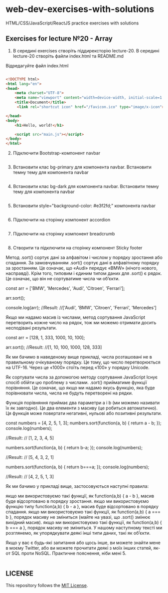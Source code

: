 # web-dev-exercises-with-solutions
HTML/CSS/JavaScript/ReactJS practice exercises with solutions
## Exercises for lecture №20 - Array

1. В середині exercises створіть піддирексторію lecture-20. В середині lecture-20 створіть файли index.html та README.md

Відредагуйте файл index.html

```html

<!DOCTYPE html>
<html lang="en">
<head>
    <meta charset="UTF-8">
    <meta name="viewport" content="width=device-width, initial-scale=1.0">
    <title>Document</title>
	 <link rel="shortcut icon" href="/favicon.ico" type="image/x-icon">

</head>
<body>
    <h1>Hello, world!</h1>

    <script src="main.js"></script>
</body>
</html>

```
2. Підключити Bootstrap-компонент navbar

```html

```

3. Встановити клас bg-primary для компонента navbar. Встановити темну тему для компонента navbar

```html

```

4. Встановити клас bg-dark для компонента navbar. Встановити темну тему для компонента navbar 

```html

```

5. Встановити style="background-color: #e3f2fd;" компонента navbar

```html

```
6. Підключити на сторінку компонент accordion
```html

```
7. Підключити на сторінку компонент breadcrumb
```html

```
8. Створити та підключити на сторінку компонент Sticky footer

Метод .sort() сортує дані за алфавітом і числом у порядку зростання або спадання. За замовчуванням .sort() сортує дані в алфавітному порядку за зростанням. Це означає, що «Audi» передує «BMW» (нічого нового, насправді). Крім того, типовим і єдиним типом даних для .sort() є рядок. Це означає, що він не сортуватиме числа чи об’єкти.

const arr = ['BMW', 'Mercedes', 'Audi', 'Citroen', 'Ferrari'];
 
arr.sort();
 
console.log(arr);
//Result:
//['Audi', 'BMW', 'Citroen', 'Ferrari', 'Mercedes']

Якщо ми надамо масив із числами, метод сортування JavaScript перетворить кожне число на рядок, тож ми можемо отримати досить несподівані результати.

const arr = [128, 1, 333, 1000, 10, 100];
 
arr.sort();
//Result: 
//[1, 10, 100, 1000, 128, 333]

Як ми бачимо в наведеному вище прикладі, числа розташовані не в правильному очікуваному порядку. Це тому, що число перетворюється на UTF-16. Через це «1000» стоїть перед «100» у порядку Unicode.

Як сортувати числа за допомогою методу сортування JavaScript
Існує спосіб обійти цю проблему з числами. .sort() прийматиме функції порівняння. Це означає, що якщо ми надамо якусь функцію, яка буде порівнювати числа, числа не будуть перетворені на рядки.

Функція порівняння приймає два параметри a і b (ми можемо називати їх як завгодно). Це два елементи з масиву (це робиться автоматично). Ця функція може повертати негативні, нульові або позитивні результати.

const numbers = [4, 2, 5, 1, 3];
numbers.sort(function(a, b) {
  return a - b;
});
console.log(numbers);
 
//Result:
// [1, 2, 3, 4, 5]
 
numbers.sort(function(a, b) {
  return b-a;
});
console.log(numbers);
 
//Result:
// [5, 4, 3, 2, 1]
 
 
numbers.sort(function(a, b) {
  return b===a;
});
console.log(numbers);
 
//Result:
// [4, 2, 5, 1, 3]

Як ми бачимо у прикладі вище, застосовуються наступні правила:

якщо ми використовуємо такі функції, як function(a,b) { a - b }, масив буде відсортовано в порядку зростання.
якщо ми використовуємо функцію типу function(a,b) { b - a }, масив буде відсортовано в порядку спадання.
якщо ми використовуємо такі функції, як function(a,b) { a === b }, порядок масиву не зміниться (майте на увазі, що .sort() змінює вихідний масив).
якщо ми використовуємо такі функції, як function(a,b) { b === a }, порядок масиву не зміниться.
У нашому наступному тексті ми розглянемо, як упорядкувати деякі інші типи даних, такі як об’єкти.

Якщо у вас є будь-які запитання або щось інше, ви можете знайти мене в моєму Twitter, або ви можете прочитати деякі з моїх інших статей, як-от SQL проти NoSQL. Практичне пояснення, ніби мені 5.

```html

```

## LICENSE
This repository follows the [MIT License](https://github.com/janusnic/web-dev-exercises-with-solutions/tree/main/LICENSE).

